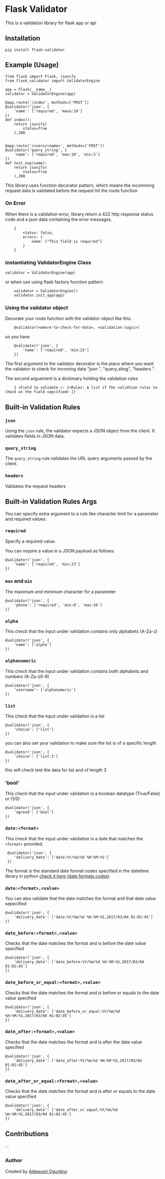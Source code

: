 # Flask Validator

This is a validation library for flask app or api

## Installation

`pip install flask-validator`

## Example (Usage)
```
from flask import Flask, jsonify
from flask_validator import ValidatorEngine

app = Flask(__name__)
validator = ValidatorEngine(app)

@app.route('/index', methods=['POST'])
@validator('json', {
    'name': ['required', 'maxa:10']
})
def index():
    return jsonify(
        status=True
    ),200


@app.route('/users/<name>', methods=['POST'])
@validator('query_string', {
    'name': ['required', 'max:10', 'min:3']
})
def test_exp(name):
    return jsonify(
        status=True
    ),200
```

This library uses function decorator pattern, which means the incomming request data is validated before 
the request hit the route function 

### On Error
When there is a validation error, library return a 422 http response status code and a json data containing the error messages.
```
    {
        status: false,
        errors: {
            name: ["This field is required"]
        }
    }
```

### instantiating  ValidatorEngine Class
`validator = ValidatorEngine(app)`

or when use using flask factory function pattern

```
    validator = ValidatorEngine()
    validator.init_app(app)
```

###  Using the validator object
Decorate your route function with the validator object like this.
```
    @validator(<where-to-check-for-data>, <validation-logic>)
```

so you have 
```
    @validator('json', {
        'name': ['required', 'min:23']
    })
```

The first argument to the validator decorator is the place where you want the validator to check for incoming data
"json <Data coming from post request>", "query_sting<Data coming from the route url>", "headers <Incoming headers>".

The second arguement is a dictionary holding the validation rules 
```
    { <Field to validate >: [<Rules: A list if the validtion rules to check on the field sepcified> ]}
```

## Built-in Validation Rules

### `json`

Using the `json` rule, the validator expects a JSON object from the client. It validates fields in JSON data.

### `query_string`
The `query_string` rule validates the URL query arguments passed by the client.

### `headers`
Validates the request headers

## Built-in Validation Rules Args
You can specify extra argument to a rule like character limit for a parameter and required values.

### `required`
Specify a required value. 

You can require a value in a JSON payload as follows:
```
@validator('json', {
    'name': ['required', 'min:23']
})
```

### `max` and `min`
The maximum and minimum character for a parameter 
```
@validator('json', {
    'phone': ['required', 'min:8', 'max:16']
})
```

### `alpha`
This check that the input under validation contains only alphabets (A-Za-z)
```
@validator('json', {
    'name': ['alpha']
})
```

### `alphanumeric`
This check that the input under validation contains both alphabets and numbers (A-Za-z0-9)
```
@validator('json', {
    'username': ['alphanumeric']
})
```

### `list`
This check that the input under validation is a list
```
@validator('json', {
    'choice': ['list']
})
```
you can also set your validation to make sure the list is of a specific length
```
@validator('json', {
    'choice': ['list:3']
})
```
this will check test the data for list and of length 3

### 'bool'
This check that the input under validation is a boolean datatype (True/False) or (1/0)
```
@validator('json', {
    'agreed': ['bool']
})
```

### `date:<format>`
This check that the input under validation is a date that matches the `<format>` provided.
```
 @validator('json', {
    'delivery_date': ['date:%Y/%m/%d %H:%M:%S']
 })
```
The format is the standard date format codes specified in the datetime library in python
[check it here (date formats codes)](https://docs.python.org/3/library/datetime.html#strftime-strptime-behavior)

### `date:<format>,<value>`
You can also validate that the date matches the format and that date value sepecified
```
@validator('json', {
    'delivery_date': ['date:%Y/%m/%d %H:%M:%S,2017/03/04 01:02:45']
})
```

### `date_before:<format>,<value>`
Checks that the date matches the format and is before the date value specified
```
@validator('json', {
    'delivery_date': ['date_before:%Y/%m/%d %H:%M:%S,2017/03/04 01:02:45']
})
```

### `date_before_or_equal:<format>,<value>`
Checks that the date matches the format and is before or equals to the date value specified
```
@validator('json', {
    'delivery_date': ['date_before_or_equal:%Y/%m/%d %H:%M:%S,2017/03/04 01:02:45']
})
```

### `date_after:<format>,<value>`
Checks that the date matches the format and is after the date value specified
```
@validator('json', {
    'delivery_date': ['date_after:%Y/%m/%d %H:%M:%S,2017/03/04 01:02:45']
})
```

### `date_after_or_equal:<format>,<value>`
Checks that the date matches the format and is after or equals to the date value specified
```
@validator('json', {
    'delivery_date': ['date_after_or_equal:%Y/%m/%d %H:%M:%S,2017/03/04 01:02:45']
})
```



## Contributions
...
## 


### Author
Created by [Adewumi Ogunbiyi](https://github.com/adekoder)
